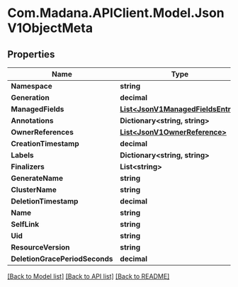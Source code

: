 
# Com.Madana.APIClient.Model.JsonV1ObjectMeta

## Properties

Name | Type | Description | Notes
------------ | ------------- | ------------- | -------------
**Namespace** | **string** |  | [optional] 
**Generation** | **decimal** |  | [optional] 
**ManagedFields** | [**List&lt;JsonV1ManagedFieldsEntry&gt;**](JsonV1ManagedFieldsEntry.md) |  | [optional] 
**Annotations** | **Dictionary&lt;string, string&gt;** |  | [optional] 
**OwnerReferences** | [**List&lt;JsonV1OwnerReference&gt;**](JsonV1OwnerReference.md) |  | [optional] 
**CreationTimestamp** | **decimal** |  | [optional] 
**Labels** | **Dictionary&lt;string, string&gt;** |  | [optional] 
**Finalizers** | **List&lt;string&gt;** |  | [optional] 
**GenerateName** | **string** |  | [optional] 
**ClusterName** | **string** |  | [optional] 
**DeletionTimestamp** | **decimal** |  | [optional] 
**Name** | **string** |  | [optional] 
**SelfLink** | **string** |  | [optional] 
**Uid** | **string** |  | [optional] 
**ResourceVersion** | **string** |  | [optional] 
**DeletionGracePeriodSeconds** | **decimal** |  | [optional] 

[[Back to Model list]](../README.md#documentation-for-models)
[[Back to API list]](../README.md#documentation-for-api-endpoints)
[[Back to README]](../README.md)

